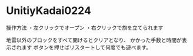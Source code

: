 # UnitiyKadai0224

操作方法
・左クリックでオープン
・右クリックで旗を立てられます

地雷以外のブロックをすべて開けるとクリアとなり、
かかった手数と時間が表示されます
ボタンを押せばリスタートして何度でも遊べます。
